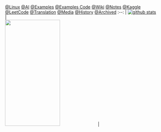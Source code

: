[@Linux](https://junxnone.github.io/Linux)  [@AI](https://junxnone.github.io/AI)  [@Examples](https://junxnone.github.io/examples)  [@Examples Code](https://nbviewer.jupyter.org/github/junxnone/examples/tree/master/)  [@Wiki](https://junxnone.github.io/wiki)  [@Notes](https://junxnone.github.io/notes)  [@Kaggle](https://junxnone.github.io/Kaggle)  [@LeetCode](https://junxnone.github.io/leetcode) [@Translation](https://junxnone.github.io/Translation)  [@Media](https://junxnone.github.io/Media)  [@History](https://junxnone.github.io/History) [@Archived](./Archived.md)
:--: |
[![github stats](https://github-readme-stats.vercel.app/api?username=junxnone&show_icons=true)](https://github.com/junxnone/) |  
<img src="https://user-images.githubusercontent.com/2216970/75631781-9ec33400-5c30-11ea-8aad-d73417124c7b.png"  width="60%" height="30%"> |
